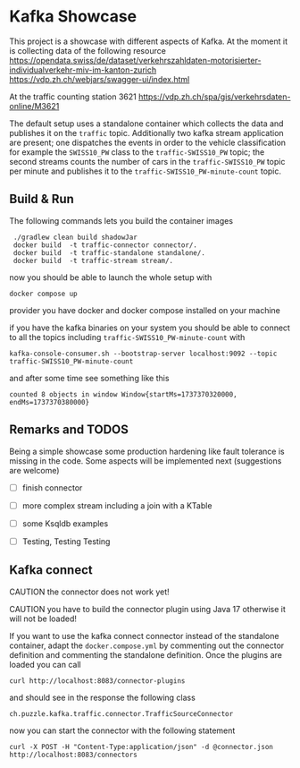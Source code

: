 # Kafka Showcase


This project is a showcase with different aspects of Kafka.
At the moment it is collecting data of the following resource
https://opendata.swiss/de/dataset/verkehrszahldaten-motorisierter-individualverkehr-miv-im-kanton-zurich
https://vdp.zh.ch/webjars/swagger-ui/index.html

At the traffic counting station 3621
https://vdp.zh.ch/spa/gis/verkehrsdaten-online/M3621

The default setup uses a standalone container which collects the data and publishes
it on the `traffic` topic. 
Additionally two kafka stream application are present; one dispatches the events in order to the vehicle
classification for example the `SWISS10_PW` class to the `traffic-SWISS10_PW` topic;
the second streams counts the number of cars in the `traffic-SWISS10_PW` topic per minute and publishes
it to the `traffic-SWISS10_PW-minute-count` topic.

## Build & Run

The following commands lets you build the container images
```
 ./gradlew clean build shadowJar
 docker build  -t traffic-connector connector/.
 docker build  -t traffic-standalone standalone/.
 docker build  -t traffic-stream stream/.
```

now you should be able to launch the whole setup with
```
docker compose up
```
provider you have docker and docker compose installed on your machine

if you have the kafka binaries on your system you should be able to connect to all the topics 
including `traffic-SWISS10_PW-minute-count` with
```
kafka-console-consumer.sh --bootstrap-server localhost:9092 --topic traffic-SWISS10_PW-minute-count
```
and after some time see something like this
```
counted 8 objects in window Window{startMs=1737370320000, endMs=1737370380000}
```

## Remarks and TODOS
Being a simple showcase some production hardening like fault tolerance is missing in the code.
Some aspects will be implemented next (suggestions are welcome)

- [ ] finish connector
- [ ] more complex stream including a join with a KTable
- [ ] some Ksqldb examples 
- [ ] Testing, Testing Testing


## Kafka connect
CAUTION the connector does not work yet!

CAUTION you have to build the connector plugin using Java 17 otherwise it will not be loaded!

If you want to use the kafka connect connector instead of the standalone container, 
adapt the `docker.compose.yml` by commenting out the connector definition and 
commenting the standalone definition.
Once the plugins are loaded you can call
```
curl http://localhost:8083/connector-plugins
```
and should see in the response the following class
```
ch.puzzle.kafka.traffic.connector.TrafficSourceConnector
```
now you can start the connector with the following statement
```
curl -X POST -H "Content-Type:application/json" -d @connector.json http://localhost:8083/connectors
```